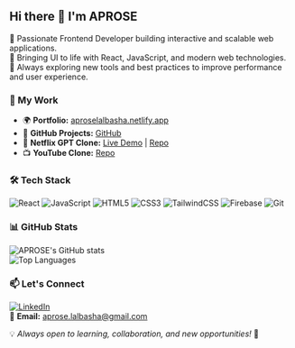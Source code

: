 ## Hi there 👋 I'm APROSE  

🚀 Passionate Frontend Developer building interactive and scalable web applications.  
🎨 Bringing UI to life with React, JavaScript, and modern web technologies.  
🌱 Always exploring new tools and best practices to improve performance and user experience.  

### 🔗 My Work  
- 🌍 **Portfolio:** [aproselalbasha.netlify.app](https://aproselalbasha.netlify.app/)  
- 📌 **GitHub Projects:** [GitHub](https://github.com/aproselalbasha)  
- 🎥 **Netflix GPT Clone:** [Live Demo](https://aprosenetflexclongpt.netlify.app/) | [Repo](https://github.com/aproselalbasha/netflexclone)  
- 📺 **YouTube Clone:** [Repo](https://github.com/aproselalbasha/YouTube-clone)  

### 🛠️ Tech Stack  

<p align="left">
  <img src="https://img.icons8.com/color/48/000000/react-native.png" alt="React" title="React"/>
  <img src="https://img.icons8.com/color/48/000000/javascript.png" alt="JavaScript" title="JavaScript"/>
  <img src="https://img.icons8.com/color/48/000000/html-5.png" alt="HTML5" title="HTML5"/>
  <img src="https://img.icons8.com/color/48/000000/css3.png" alt="CSS3" title="CSS3"/>
  <img src="https://img.icons8.com/color/48/000000/tailwindcss.png" alt="TailwindCSS" title="TailwindCSS"/>
  <img src="https://img.icons8.com/color/48/000000/firebase.png" alt="Firebase" title="Firebase"/>
  <img src="https://img.icons8.com/color/48/000000/git.png" alt="Git" title="Git"/>
</p>

### 📊 GitHub Stats  
![APROSE's GitHub stats](https://github-readme-stats.vercel.app/api?username=aproselalbasha&theme=radical&show_icons=true)  
![Top Languages](https://github-readme-stats.vercel.app/api/top-langs/?username=aproselalbasha&layout=compact&theme=radical)  

### 📫 Let's Connect  
[![LinkedIn](https://img.shields.io/badge/LinkedIn-0077B5?style=for-the-badge&logo=linkedin&logoColor=white)](https://www.linkedin.com/in/aprose-lalbasha/)  
📧 **Email:** aprose.lalbasha@gmail.com  

💡 *Always open to learning, collaboration, and new opportunities!* 🚀  
